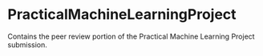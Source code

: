 # PracticalMachineLearningProject
Contains the peer review portion of the Practical Machine Learning Project submission.
